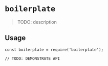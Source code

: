 # `boilerplate`

> TODO: description

## Usage

```
const boilerplate = require('boilerplate');

// TODO: DEMONSTRATE API
```
